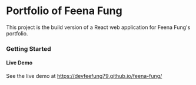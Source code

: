 # Portfolio of Feena Fung

This project is the build version of a React web application for Feena Fung's portfolio.

### Getting Started

#### Live Demo

See the live demo at https://devfeefung79.github.io/feena-fung/
